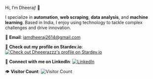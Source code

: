 Hi, I’m Dheeraj! 👋

I specialize in **automation**, **web scraping**, **data analysis**, and **machine learning**. Based in India, I enjoy using technology to tackle complex challenges and drive innovation.

📧 **Email**: [iamdheeraj2614@gmail.com](mailto:iamdheeraj2614@gmail.com)

🌟 **Check out my profile on Stardev.io**:
[![Check out Dheeerazzz's profile on Stardev.io](https://stardev.io/developers/Dheeerazzz/badge/languages/locality.svg)](https://stardev.io/developers/Dheeerazzz)

🔗 **Connect with me on LinkedIn**:
[![LinkedIn](https://img.shields.io/badge/linkedin-%230077B5.svg?style=for-the-badge&logo=linkedin&logoColor=white)](https://www.linkedin.com/in/dheerajsurakasula/)

👁️ **Visitor Count**:
![Visitor Count](https://profile-counter.glitch.me/{dheeerazzz}/count.svg)
